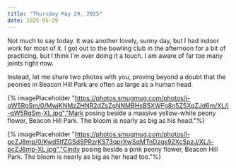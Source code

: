 ```yaml
---
title: "Thursday May 29, 2025"
date: 2025-05-29
---
```


Not much to say today.  It was another lovely, sunny day, but I had indoor work for most of it.  I got out to the bowling club in the afternoon for a bit of practicing, but I think I'm over doing it a touch.  I am aware of far too many joints right now.

Instead, let me share two photos with you, proving beyond a doubt that the peonies in Beacon Hill Park are often as large as a human head.

{% imagePlaceholder "https://photos.smugmug.com/photos/i-qW5RgSm/0/MwjKNMzZHNR2dZsZgNNMBHxB5XWFg8n5Z5XqZJd6m/XL/i-qW5RgSm-XL.jpg","Mark posing beside a massive yellow-white peony flower, Beacon Hill Park.  The bloom is nearly as big as his head."%}

{% imagePlaceholder "https://photos.smugmug.com/photos/i-pcZJ8mp/0/Kwd5tfZGSdSPRzrKS73qprXwSqMTnDzqs92XcSpzJ/XL/i-pcZJ8mp-XL.jpg","Cindy posing beside a pink peony flower, Beacon Hill Park.  The bloom is nearly as big as her head too."%}